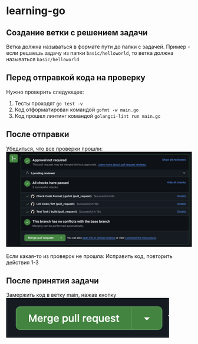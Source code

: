 # learning-go

## Создание ветки с решением задачи
Ветка должна называться в формате пути до папки с задачей.
Пример - если решаешь задачу из папки `basic/helloworld`, то ветка
должна называться `basic/helloworld`

## Перед отправкой кода на проверку
Нужно проверить следующее:
1. Тесты проходят `go test -v`
2. Код отформатирован командой `gofmt -w main.go`
3. Код прошел линтинг командой `golangci-lint run main.go`

## После отправки
Убедиться, что все проверки прошли:
![](static/passed_checks.png)

Если какая-то из проверок не прошла:
Исправить код, повторить действия 1-3

## После принятия задачи
Замержить код в ветку main, нажав кнопку
![](static/merge.png)